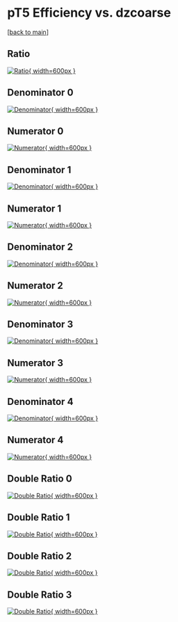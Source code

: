 # pT5 Efficiency vs. dzcoarse

[[back to main](./)]



## Ratio

[![Ratio](../mtv/var/pT5_xtr_211_1_eff_dzcoarse.png){ width=600px }](../mtv/var/pT5_xtr_211_1_eff_dzcoarse.pdf)

## Denominator 0

[![Denominator](../mtv/den/pT5_xtr_211_1_eff_dzcoarse_den0.png){ width=600px }](../mtv/den/pT5_xtr_211_1_eff_dzcoarse_den0.pdf)

## Numerator 0

[![Numerator](../mtv/num/pT5_xtr_211_1_eff_dzcoarse_num0.png){ width=600px }](../mtv/num/pT5_xtr_211_1_eff_dzcoarse_num0.pdf)

## Denominator 1

[![Denominator](../mtv/den/pT5_xtr_211_1_eff_dzcoarse_den1.png){ width=600px }](../mtv/den/pT5_xtr_211_1_eff_dzcoarse_den1.pdf)

## Numerator 1

[![Numerator](../mtv/num/pT5_xtr_211_1_eff_dzcoarse_num1.png){ width=600px }](../mtv/num/pT5_xtr_211_1_eff_dzcoarse_num1.pdf)

## Denominator 2

[![Denominator](../mtv/den/pT5_xtr_211_1_eff_dzcoarse_den2.png){ width=600px }](../mtv/den/pT5_xtr_211_1_eff_dzcoarse_den2.pdf)

## Numerator 2

[![Numerator](../mtv/num/pT5_xtr_211_1_eff_dzcoarse_num2.png){ width=600px }](../mtv/num/pT5_xtr_211_1_eff_dzcoarse_num2.pdf)

## Denominator 3

[![Denominator](../mtv/den/pT5_xtr_211_1_eff_dzcoarse_den3.png){ width=600px }](../mtv/den/pT5_xtr_211_1_eff_dzcoarse_den3.pdf)

## Numerator 3

[![Numerator](../mtv/num/pT5_xtr_211_1_eff_dzcoarse_num3.png){ width=600px }](../mtv/num/pT5_xtr_211_1_eff_dzcoarse_num3.pdf)

## Denominator 4

[![Denominator](../mtv/den/pT5_xtr_211_1_eff_dzcoarse_den4.png){ width=600px }](../mtv/den/pT5_xtr_211_1_eff_dzcoarse_den4.pdf)

## Numerator 4

[![Numerator](../mtv/num/pT5_xtr_211_1_eff_dzcoarse_num4.png){ width=600px }](../mtv/num/pT5_xtr_211_1_eff_dzcoarse_num4.pdf)

## Double Ratio 0

[![Double Ratio](../mtv/ratio/pT5_xtr_211_1_eff_dzcoarse_ratio0.png){ width=600px }](../mtv/ratio/pT5_xtr_211_1_eff_dzcoarse_ratio0.pdf)

## Double Ratio 1

[![Double Ratio](../mtv/ratio/pT5_xtr_211_1_eff_dzcoarse_ratio1.png){ width=600px }](../mtv/ratio/pT5_xtr_211_1_eff_dzcoarse_ratio1.pdf)

## Double Ratio 2

[![Double Ratio](../mtv/ratio/pT5_xtr_211_1_eff_dzcoarse_ratio2.png){ width=600px }](../mtv/ratio/pT5_xtr_211_1_eff_dzcoarse_ratio2.pdf)

## Double Ratio 3

[![Double Ratio](../mtv/ratio/pT5_xtr_211_1_eff_dzcoarse_ratio3.png){ width=600px }](../mtv/ratio/pT5_xtr_211_1_eff_dzcoarse_ratio3.pdf)

